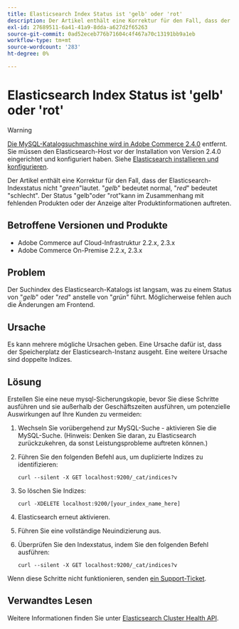 ```yaml
---
title: Elasticsearch Index Status ist 'gelb' oder 'rot'
description: Der Artikel enthält eine Korrektur für den Fall, dass der Indexstatus des Elasticsearchs nicht "grün"lautet. '*gelb*' bezeichnet den Normalwert und '*rot*' zeigt den Fehler an. Der Status "gelb"oder "rot"kann im Zusammenhang mit fehlenden Produkten oder der Anzeige alter Produktinformationen auftreten.
exl-id: 27689511-6a41-41a9-8dda-a627d2f65263
source-git-commit: 0ad52eceb776b71604c4f467a70c13191bb9a1eb
workflow-type: tm+mt
source-wordcount: '283'
ht-degree: 0%

---
```


# Elasticsearch Index Status ist &#39;gelb&#39; oder &#39;rot&#39;

>[!WARNING]
>
> [Die MySQL-Katalogsuchmaschine wird in Adobe Commerce 2.4.0](/help/announcements/adobe-commerce-announcements/mysql-catalog-search-engine-will-be-removed-in-magento-2-4-0.md) entfernt. Sie müssen den Elasticsearch-Host vor der Installation von Version 2.4.0 eingerichtet und konfiguriert haben. Siehe [Elasticsearch installieren und konfigurieren](https://devdocs.magento.com/guides/v2.3/config-guide/elasticsearch/es-overview.html).

Der Artikel enthält eine Korrektur für den Fall, dass der Elasticsearch-Indexstatus nicht &quot;*green*&quot;lautet. &quot;*gelb*&quot; bedeutet normal, &quot;*red*&quot; bedeutet &quot;schlecht&quot;. Der Status &quot;gelb&quot;oder &quot;rot&quot;kann im Zusammenhang mit fehlenden Produkten oder der Anzeige alter Produktinformationen auftreten.

## Betroffene Versionen und Produkte

* Adobe Commerce auf Cloud-Infrastruktur 2.2.x, 2.3.x
* Adobe Commerce On-Premise 2.2.x, 2.3.x

## Problem

Der Suchindex des Elasticsearch-Katalogs ist langsam, was zu einem Status von &quot;*gelb*&quot; oder &quot;*red*&quot; anstelle von &quot;*grün*&quot; führt. Möglicherweise fehlen auch die Änderungen am Frontend.

## Ursache

Es kann mehrere mögliche Ursachen geben. Eine Ursache dafür ist, dass der Speicherplatz der Elasticsearch-Instanz ausgeht. Eine weitere Ursache sind doppelte Indizes.

## Lösung

Erstellen Sie eine neue mysql-Sicherungskopie, bevor Sie diese Schritte ausführen und sie außerhalb der Geschäftszeiten ausführen, um potenzielle Auswirkungen auf Ihre Kunden zu vermeiden:

1. Wechseln Sie vorübergehend zur MySQL-Suche - aktivieren Sie die MySQL-Suche. (Hinweis: Denken Sie daran, zu Elasticsearch zurückzukehren, da sonst Leistungsprobleme auftreten können.)
1. Führen Sie den folgenden Befehl aus, um duplizierte Indizes zu identifizieren:

   ```
   curl --silent -X GET localhost:9200/_cat/indices?v
   ```

1. So löschen Sie Indizes:

   ```
   curl -XDELETE localhost:9200/[your_index_name_here]
   ```

1. Elasticsearch erneut aktivieren.
1. Führen Sie eine vollständige Neuindizierung aus.
1. Überprüfen Sie den Indexstatus, indem Sie den folgenden Befehl ausführen:

   ```
   curl --silent -X GET localhost:9200/_cat/indices?v
   ```

Wenn diese Schritte nicht funktionieren, senden [ein Support-Ticket](/help/help-center-guide/help-center/magento-help-center-user-guide.md#submit-ticket).

## Verwandtes Lesen

Weitere Informationen finden Sie unter [Elasticsearch Cluster Health API](https://www.elastic.co/guide/en/elasticsearch/reference/current/cluster-health.html).

